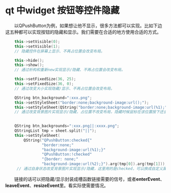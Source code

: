 # qt 中widget 按钮等控件隐藏
	
&emsp;&emsp;以QPushButton为例，如果想让他不显示，很多方法都可以实现。比如下边这五种都可以实现按钮的隐藏和显示。我们需要在合适的地方使用合适的方式。

```cpp
    this->setVisible(0);
    this->setVisible(1);
    // 隐藏控件在屏幕上显示、不再占位置会改变布局。

    this->hide();
    this->show();
    // 通过析构和重新new实现显示/隐藏、不再占位置会改变布局。

    this->setFixedSize(36, 25);
    this->setFixedSize(36, 0);
    // 通过改变大小实现隐藏/显示、不再占位置会改变布局。

    QString btn_background=":xxx.png";
    this->setStyleSheet("border:none;background-image:url();");
    this->setStyleSheet(QString("border:none;background-image:url(%1);").arg(btn_background));
    // 通过改变背景图片实现显示/隐藏，占位置不改变布局，隐藏时候鼠标在该位置按下还会发送信号

	
	QString btn_backgrounds=":xxx.png||:xxxx.png";
 	QStringList tmp = sheet.split("||");
    this->setStyleSheet(
        QString("QPushButton:checked{"
                "border:none;"
                "background-image:url(%1);}"
                "QPushButton:!checked"
                "{border: none;"
                "background-image:url(%2);}").arg(tmp[0]).arg(tmp[1]));
     // 通过自身状态改变背景图片实现显示/隐藏，这里用的是checked，可以换成自定义属性，占位置不改变布局，隐藏时候鼠标在该位置按下还会发送信号
```

&emsp;&emsp;链接的话可以把隐藏/显示封装成槽函数链接需要的信号，或者**enterEvent**、**leaveEvent**、**resizeEvent**里。看实际使需要情况。